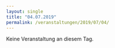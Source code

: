 ```yaml
---
layout: single
title: "04.07.2019"
permalink: /veranstaltungen/2019/07/04/
---
```


Keine Veranstaltung an diesem Tag.
